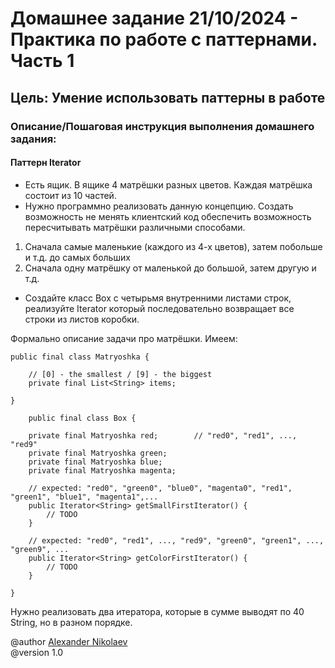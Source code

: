 # Домашнее задание 21/10/2024 - Практика по работе с паттернами. Часть 1
## Цель: Умение использовать паттерны в работе
### Описание/Пошаговая инструкция выполнения домашнего задания:
#### Паттерн Iterator
* Есть ящик. В ящике 4 матрёшки разных цветов. Каждая матрёшка состоит из 10 частей.
* Нужно программно реализовать данную концепцию. 
Создать возможность не менять клиентский код обеспечить возможность пересчитывать матрёшки различными способами.
1. Сначала самые маленькие (каждого из 4-х цветов), затем побольше и т.д. до самых больших
2. Сначала одну матрёшку от маленькой до большой, затем другую и т.д.
* Создайте класс Box с четырьмя внутренними листами строк, 
реализуйте Iterator который последовательно возвращает все строки из листов коробки.

Формально описание задачи про матрёшки. Имеем:
```
public final class Matryoshka {

    // [0] - the smallest / [9] - the biggest
    private final List<String> items; 

}
```
```
    public final class Box {

    private final Matryoshka red;        // "red0", "red1", ..., "red9"
    private final Matryoshka green;
    private final Matryoshka blue;
    private final Matryoshka magenta;
    
    // expected: "red0", "green0", "blue0", "magenta0", "red1", "green1", "blue1", "magenta1",... 
    public Iterator<String> getSmallFirstIterator() {
        // TODO
    }
    
    // expected: "red0", "red1", ..., "red9", "green0", "green1", ..., "green9", ... 
    public Iterator<String> getColorFirstIterator() {
        // TODO
    }

}
```

Нужно реализовать два итератора, которые в сумме выводят по 40 String, но в разном порядке.


@author [Alexander Nikolaev](https://github.com/AlexNika)\
@version 1.0
